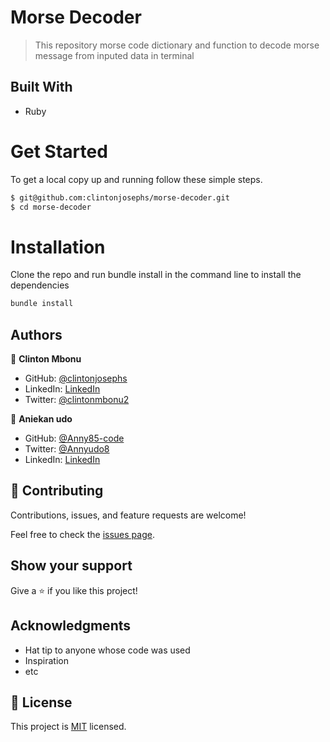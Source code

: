 # Morse Decoder

> This repository morse code dictionary and function to decode morse message from inputed data in terminal

## Built With

- Ruby

# Get Started
To get a local copy up and running follow these simple steps.

```bash
$ git@github.com:clintonjosephs/morse-decoder.git
$ cd morse-decoder
```

# Installation
Clone the repo and run bundle install in the command line to install the dependencies

```bash
bundle install
```

## Authors

👤 **Clinton Mbonu**

- GitHub: [@clintonjosephs](https://github.com/clintonjosephs)
- LinkedIn: [LinkedIn](https://linkedin.com/in/clinton-mbonu)
- Twitter: [@clintonmbonu2](https://twitter.com/clintonmbonu2)

👤 **Aniekan udo**

- GitHub: [@Anny85-code](https://github.com/Anny85-code)
- Twitter: [@Annyudo8](https://twitter.com/Anny_udo8)
- LinkedIn: [LinkedIn](https://www.linkedin.com/in/aniekan-udo-665b65213/)


## 🤝 Contributing

Contributions, issues, and feature requests are welcome!

Feel free to check the [issues page](../../issues/).

## Show your support

Give a ⭐️ if you like this project!

## Acknowledgments

- Hat tip to anyone whose code was used
- Inspiration
- etc

## 📝 License

This project is [MIT](./MIT.md) licensed.
